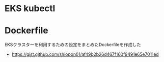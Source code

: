 # EKS kubectl

# Dockerfile

EKSクラスターを利用するための設定をまとめたDockerfileを作成した

- https://gist.github.com/shiopon01/af49b2b26d467f160f9491e65e7011ed